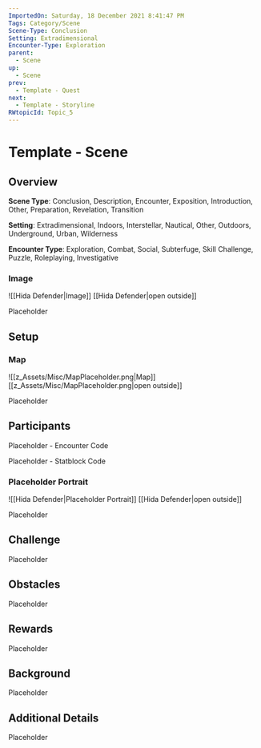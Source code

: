 ```yaml
---
ImportedOn: Saturday, 18 December 2021 8:41:47 PM
Tags: Category/Scene
Scene-Type: Conclusion
Setting: Extradimensional
Encounter-Type: Exploration
parent:
  - Scene
up:
  - Scene
prev:
  - Template - Quest
next:
  - Template - Storyline
RWtopicId: Topic_5
---
```

# Template - Scene
## Overview
**Scene Type**: Conclusion, Description, Encounter, Exposition, Introduction, Other, Preparation, Revelation, Transition

**Setting**: Extradimensional, Indoors, Interstellar, Nautical, Other, Outdoors, Underground, Urban, Wilderness

**Encounter Type**: Exploration, Combat, Social, Subterfuge, Skill Challenge, Puzzle, Roleplaying, Investigative

### Image
![[Hida Defender|Image]]
[[Hida Defender|open outside]]

Placeholder

## Setup
### Map
![[z_Assets/Misc/MapPlaceholder.png|Map]]
[[z_Assets/Misc/MapPlaceholder.png|open outside]]

Placeholder

## Participants
Placeholder - Encounter Code

Placeholder - Statblock Code

### Placeholder Portrait
![[Hida Defender|Placeholder Portrait]]
[[Hida Defender|open outside]]

Placeholder

## Challenge
Placeholder

## Obstacles
Placeholder

## Rewards
Placeholder

## Background
Placeholder

## Additional Details
Placeholder

